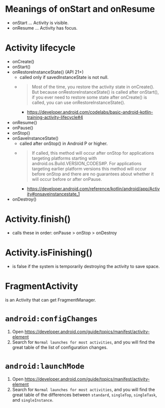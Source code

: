 # Meanings of onStart and onResume
* onStart ... Activity is visible.
* onResume ... Activity has focus. 

# Activity lifecycle
* onCreate()
* onStart()
* onRestoreInstanceState() (API 21+)
  * called only if savedInstanceState is not null.
  * > Most of the time, you restore the activity state in onCreate(). But because onRestoreInstanceState() is called after onStart(), if you ever need to restore some state after onCreate() is called, you can use onRestoreInstanceState().
    * https://developer.android.com/codelabs/basic-android-kotlin-training-activity-lifecycle#4
* onResume()
* onPause()
* onStop()
* onSaveInstanceState()
  * called after onStop() in Android P or higher.
  * > If called, this method will occur after onStop for applications targeting platforms starting with android.os.Build.VERSION_CODES#P. For applications targeting earlier platform versions this method will occur before onStop and there are no guarantees about whether it will occur before or after onPause.
    * https://developer.android.com/reference/kotlin/android/app/Activity#onsaveinstancestate_1
* onDestroy()

# Activity.finish()
  * calls these in order: onPause > onStop > onDestroy

# Activity.isFinishing()
  * is false if the system is temporarily destroying the activity to save space.

# FragmentActivity
is an Activity that can get FragmentManager.

# `android:configChanges`
1. Open https://developer.android.com/guide/topics/manifest/activity-element
2. Search for `Normal launches for most activities`, and you will find the great table of the list of configuration changes.

# `android:launchMode`
1. Open https://developer.android.com/guide/topics/manifest/activity-element
2. Search for `Normal launches for most activities`, and you will find the great table of the differences between `standard`, `singleTop`, `singleTask`, and `singleInstance`.
